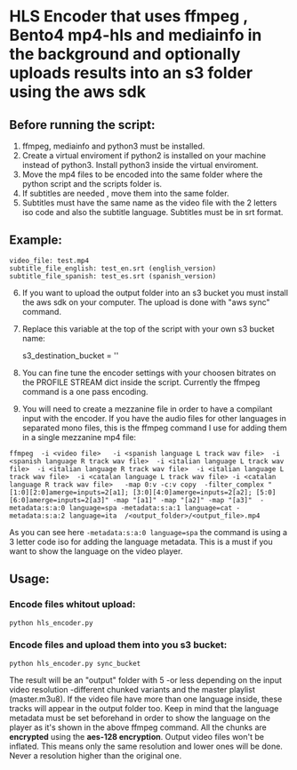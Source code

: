 # HLS Encoder that uses ffmpeg , Bento4 mp4-hls and mediainfo in the background and optionally uploads results into an s3 folder using the aws sdk


## Before running the script:
1. ffmpeg, mediainfo and python3 must be installed.
2. Create a virtual enviroment if python2 is installed on your machine instead of python3. Install python3 inside the virtual enviroment.
3. Move the mp4 files to be encoded into the same folder where the python script and the scripts folder is.
4. If subtitles are needed , move them into the same folder.
5. Subtitles must have the same name as the video file with the 2 letters iso code and also the subtitle language. Subtitles must be in srt format.
 ## Example:
    video_file: test.mp4
    subtitle_file_english: test_en.srt (english_version)
    subtitle_file_spanish: test_es.srt (spanish_version)
6. If you want to upload the output folder into an s3 bucket you must install the aws sdk on your computer. The upload is done with "aws sync" command.
7. Replace this variable at the top of the script with your own s3 bucket name:
    
    s3_destination_bucket = '<YOUR S3 BUCKET>'

8. You can fine tune the encoder settings with your choosen bitrates on the PROFILE STREAM dict inside the script.
Currently the ffmpeg command is a one pass encoding.

9. You will need to create a mezzanine file in order to have a compilant input with the encoder. If you have the audio files for other languages in separated mono files, this is the ffmpeg command I use for adding them in a single mezzanine mp4 file:

```shell
ffmpeg  -i <video file>   -i <spanish language L track wav file>  -i <spanish language R track wav file>  -i <italian language L track wav file>  -i <italian language R track wav file>  -i <italian language L track wav file>  -i <catalan language L track wav file> -i <catalan language R track wav file>   -map 0:v -c:v copy  -filter_complex "[1:0][2:0]amerge=inputs=2[a1]; [3:0][4:0]amerge=inputs=2[a2]; [5:0][6:0]amerge=inputs=2[a3]" -map "[a1]" -map "[a2]" -map "[a3]"  -metadata:s:a:0 language=spa -metadata:s:a:1 language=cat -metadata:s:a:2 language=ita  /<output_folder>/<output_file>.mp4 

```
As you can see here ` -metadata:s:a:0 language=spa ` the command is using a 3 letter code iso for adding the language metadata. This is a must if you want to show the language on the video player. 

## Usage:

### Encode files whitout upload:
`python hls_encoder.py`
### Encode files and upload them into you s3 bucket:
`python hls_encoder.py sync_bucket`

The result will be an "output" folder with 5 -or less depending on the input video resolution -different chunked variants and the master playlist (master.m3u8).  If the video file have more than one language inside, these tracks will appear in the output folder too. Keep in mind that the language metadata must be set beforehand in order to show the language on the player as it's shown in the above ffmpeg command.
All the chunks are **encrypted** using the **aes-128 encryption**. Output video files won't be inflated. This means only the same resolution and lower ones will be done. Never a resolution higher than the original one.